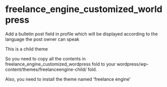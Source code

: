 # freelance_engine_customized_worldpress
Add a bulletin post field in profile which will be displayed according to the language the post owner can speak

This is a child theme

So you need to copy all the contents in freelance_engine_customized_wordpress fold to your wordpress/wp-content/themes/freelanceengine-child/ fold.

Also, you need to install the theme named 'freelance engine'
